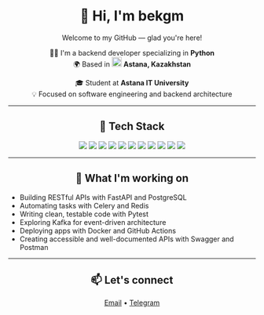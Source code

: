 <h1 align="center">👋 Hi, I'm <b>bekgm</b></h1>

<p align="center">Welcome to my GitHub — glad you're here!</p>

<p align="center">
  🧑‍💻 I'm a backend developer specializing in <b>Python</b><br>
  🌍 Based in <img src="https://upload.wikimedia.org/wikipedia/commons/thumb/3/30/Flag_of_Kazakhstan.png/1200px-Flag_of_Kazakhstan.png" alt="Kazakhstan Flag" width="20" /> <b>Astana, Kazakhstan</b>
</p>

<p align="center">
  🎓 Student at <b>Astana IT University</b><br>
  💡 Focused on software engineering and backend architecture
</p>

---

<h2 align="center">🧠 Tech Stack</h2>

<p align="center">
  <img src="https://img.shields.io/badge/Python-3776AB?style=for-the-badge&logo=python&logoColor=white" />
  <img src="https://img.shields.io/badge/FastAPI-009688?style=for-the-badge&logo=fastapi&logoColor=white" />
  <img src="https://img.shields.io/badge/PostgreSQL-316192?style=for-the-badge&logo=postgresql&logoColor=white" />
  <img src="https://img.shields.io/badge/Redis-DC382D?style=for-the-badge&logo=redis&logoColor=white" />
  <img src="https://img.shields.io/badge/Apache_Kafka-231F20?style=for-the-badge&logo=apachekafka&logoColor=white" />
  <img src="https://img.shields.io/badge/Docker-2496ED?style=for-the-badge&logo=docker&logoColor=white" />
  <img src="https://img.shields.io/badge/GitHub_Actions-2088FF?style=for-the-badge&logo=githubactions&logoColor=white" />
  <img src="https://img.shields.io/badge/Celery-37814A?style=for-the-badge&logo=celery&logoColor=white" />
  <img src="https://img.shields.io/badge/Pytest-0A9EDC?style=for-the-badge&logo=pytest&logoColor=white" />
  <img src="https://img.shields.io/badge/Postman-FF6C37?style=for-the-badge&logo=postman&logoColor=white" />
  <img src="https://img.shields.io/badge/Swagger-85EA2D?style=for-the-badge&logo=swagger&logoColor=black" />
</p>

---

<h2 align="center">🚀 What I'm working on</h2>

- Building RESTful APIs with FastAPI and PostgreSQL  
- Automating tasks with Celery and Redis  
- Writing clean, testable code with Pytest  
- Exploring Kafka for event-driven architecture  
- Deploying apps with Docker and GitHub Actions  
- Creating accessible and well-documented APIs with Swagger and Postman  

---

<h2 align="center">📫 Let's connect</h2>

<p align="center">
  <a href="mailto:intelect23235@gmail.com">Email</a> • 
  <a href="https://t.me/gizatuly_b">Telegram</a>
</p>

